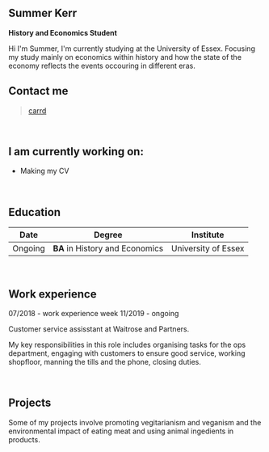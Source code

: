 ## Summer Kerr
**History and Economics Student**  

Hi I'm Summer,
I'm currently studying at the University of Essex. Focusing my study mainly on economics within history and how the state of the economy reflects the events occouring in different eras.
<br>

## Contact me
> [carrd](https://summersintro.carrd.co/)
<br>

## I am currently working on:
- Making my CV
<br>

## Education

| Date | Degree | Institute |
--- | --- | ---
|Ongoing|**BA** in History and Economics |University of Essex|


<br>

## Work experience
07/2018 - work experience week 
11/2019 - ongoing &nbsp; &nbsp;

Customer service assisstant at Waitrose and Partners. 


My key responsibilities in this role includes organising tasks for the ops department, engaging with customers to ensure good service, working shopfloor, manning the tills and the phone, closing duties. 


<br>

## Projects

Some of my projects involve promoting vegitarianism and veganism and the environmental impact of eating meat and using animal ingedients in products.

<br> <br>
